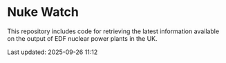 # Nuke Watch

This repository includes code for retrieving the latest information available on the output of EDF nuclear power plants in the UK.

Last updated: 2025-09-26 11:12